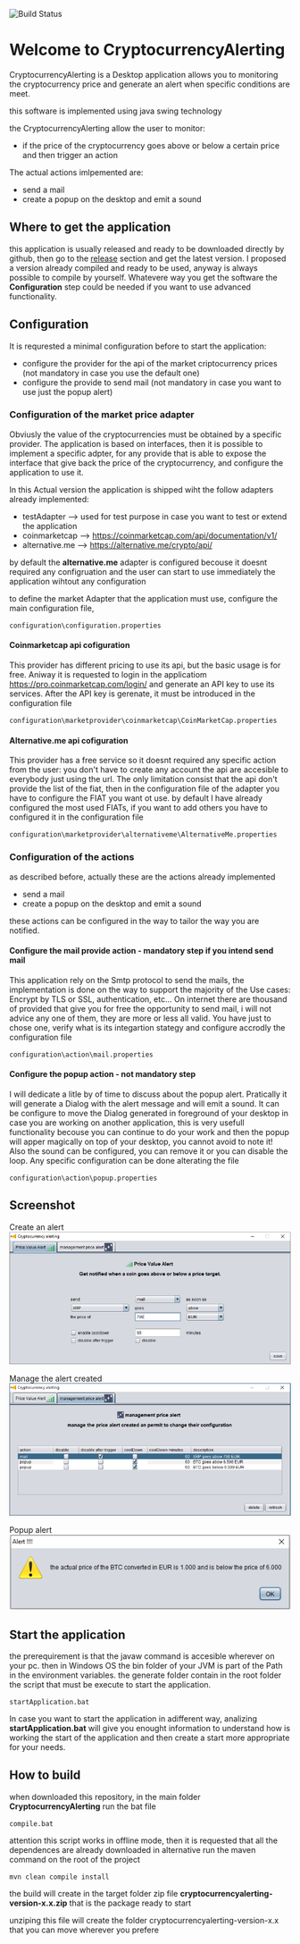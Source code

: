 ![Build Status](https://github.com/alesky78/CryptocurrencyAlerting/actions/workflows/maven.yml/badge.svg?branch=master)

# Welcome to CryptocurrencyAlerting
CryptocurrencyAlerting is a Desktop application allows you to monitoring the cryptocurrency price and generate an alert when specific conditions are meet.

this software is implemented using java swing technology
  
the CryptocurrencyAlerting allow the user to monitor:
 - if the price of the cryptocurrency goes above or below a certain price and then trigger an action
 
 The actual actions imlpemented are:
 - send a mail
 - create a popup on the desktop and emit a sound

## Where to get the application

this application is usually released and ready to be downloaded directly by github,
then go to the [release](https://github.com/alesky78/CryptocurrencyAlerting/releases) section and get the latest version.
I proposed a version already compiled and ready to be used, anyway is always possible to compile by yourself.
Whatevere way you get the software the **Configuration** step could be needed if you want to use advanced functionality.


## Configuration
It is requrested a minimal configuration before to start the application:
 - configure the provider for the api of the market criptocurrency prices (not mandatory in case you use the default one)
 - configure the provide to send mail (not mandatory in case you want to use just the popup alert)

### Configuration of the market price adapter
Obviusly the value of the cryptocurrencies must be obtained by a specific provider.
The application is based on interfaces, then it is possible to implement a specific adpter, for any provide that is able to expose the interface that give back the price of the cryptocurrency,
and configure the application to use it.

In this Actual version the application is shipped wiht the follow adapters already implemented:
 - testAdapter --> used for test purpose in case you want to test or extend the application
 - coinmarketcap --> https://coinmarketcap.com/api/documentation/v1/
 - alternative.me --> https://alternative.me/crypto/api/

by default the **alternative.me** adapter is configured becouse it doesnt required any configruation and the user can start to use immediately the application wihtout any configuration

to define the market Adapter that the application must use, configure the main configuration file,
```
configuration\configuration.properties
```

#### Coinmarketcap api cofiguration
This provider has different pricing to use its api, but the basic usage is for free.
Aniway it is requested to login in the applicatiom https://pro.coinmarketcap.com/login/ and generate an API key to use its services.
After the API key is gerenate, it must be introduced in the configuration file 
```
configuration\marketprovider\coinmarketcap\CoinMarketCap.properties
```

#### Alternative.me api cofiguration
This provider has a free service so it doesnt required any specific action from the user: you don't have to create any account the api are accesible to everybody just using the url.
The only limitation consist that the api don't provide the list of the fiat, then in the configuration file of the adapter you have to configure the FIAT you want ot use.
by default I have already configured the most used FIATs, if you want to add others you have to configured it in the configuration file
```
configuration\marketprovider\alternativeme\AlternativeMe.properties
```

### Configuration of the actions
as described before, actually these are the actions already implemented
 - send a mail 
 - create a popup on the desktop and emit a sound
 
 these actions can be configured in the way to tailor the way you are notified.

#### Configure the mail provide action - mandatory step if you intend send mail
This application rely on the Smtp protocol to send the mails, the implementation is done on the way to support the majority of the Use cases: Encrypt by TLS or SSL, authentication, etc... 
On internet there are thousand of provided that give you for free the opportunity to send mail, i will not advice any one of them, they are more or less all valid.
You have just to chose one, verify what is its integartion stategy and configure accrodly the configuration file 
```
configuration\action\mail.properties
```

#### Configure the popup action - not mandatory step
I will dedicate a litle by of time to discuss about the popup alert. 
Pratically it will generate a Dialog with the alert message and will emit a sound.
It can be configure to move the Dialog generated in foreground of your desktop in case you are working on another application, this is very usefull functionality becouse you can continue to do your work and then the popup will apper magically on top of your desktop, you cannot avoid to note it!
Also the sound can be configured, you can remove it or you can disable the loop.
Any specific configuration can be done alterating the file
```
configuration\action\popup.properties
```
 
 
## Screenshot

Create an alert
<img src="https://raw.githubusercontent.com/alesky78/CryptocurrencyAlerting/master/cryptocurrencyalerting/screenshot/create_alert.png">

Manage the alert created
<img src="https://raw.githubusercontent.com/alesky78/CryptocurrencyAlerting/master/cryptocurrencyalerting/screenshot/manage_alert.png">

Popup alert
<img src="https://raw.githubusercontent.com/alesky78/CryptocurrencyAlerting/master/cryptocurrencyalerting/screenshot/alert_popup.png">
	

## Start the application
the prerequirement is that the javaw command is accesible wherever on your pc.
then in Windows OS the bin folder of your JVM is part of the Path in the environment variables.
the generate folder contain in the root folder the script that must be execute to start the application.

```
startApplication.bat 
``` 

In case you want to start the application in adifferent way, analizing **startApplication.bat** will give you enought information to understand how is working the start of the application and then create a 
start more appropriate for your needs.
 


## How to build
when downloaded this repository, in the main folder  **CryptocurrencyAlerting** run the bat file 

```
compile.bat
```
attention this script works in offline mode, then it is requested that all the dependences are already downloaded
in alternative run the maven command on the root of the project

```
mvn clean compile install
```

the build will create in the target folder zip file  **cryptocurrencyalerting-version-x.x.zip**
that is the package ready to start

unziping this file will create the folder cryptocurrencyalerting-version-x.x that you can move wherever you prefere
 
 

